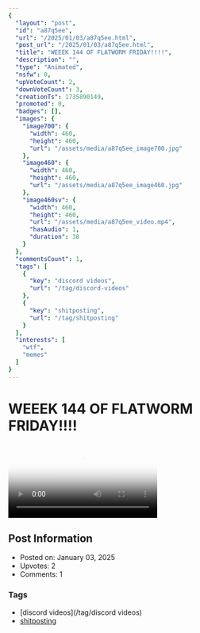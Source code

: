 ```yaml
---
{
  "layout": "post",
  "id": "a87q5ee",
  "url": "/2025/01/03/a87q5ee.html",
  "post_url": "/2025/01/03/a87q5ee.html",
  "title": "WEEEK 144 OF FLATWORM FRIDAY!!!!",
  "description": "",
  "type": "Animated",
  "nsfw": 0,
  "upVoteCount": 2,
  "downVoteCount": 3,
  "creationTs": 1735890149,
  "promoted": 0,
  "badges": [],
  "images": {
    "image700": {
      "width": 460,
      "height": 460,
      "url": "/assets/media/a87q5ee_image700.jpg"
    },
    "image460": {
      "width": 460,
      "height": 460,
      "url": "/assets/media/a87q5ee_image460.jpg"
    },
    "image460sv": {
      "width": 460,
      "height": 460,
      "url": "/assets/media/a87q5ee_video.mp4",
      "hasAudio": 1,
      "duration": 38
    }
  },
  "commentsCount": 1,
  "tags": [
    {
      "key": "discord videos",
      "url": "/tag/discord-videos"
    },
    {
      "key": "shitposting",
      "url": "/tag/shitposting"
    }
  ],
  "interests": [
    "wtf",
    "memes"
  ]
}
---
```


# WEEEK 144 OF FLATWORM FRIDAY!!!!

<video controls playsinline loop poster="/assets/media/a87q5ee_image460.jpg">
  <source src="/assets/media/a87q5ee_video.mp4" type="video/mp4">
  Your browser does not support the video tag.
</video>

## Post Information

- Posted on: January 03, 2025
- Upvotes: 2
- Comments: 1

### Tags

- [discord videos](/tag/discord videos)
- [shitposting](/tag/shitposting)
